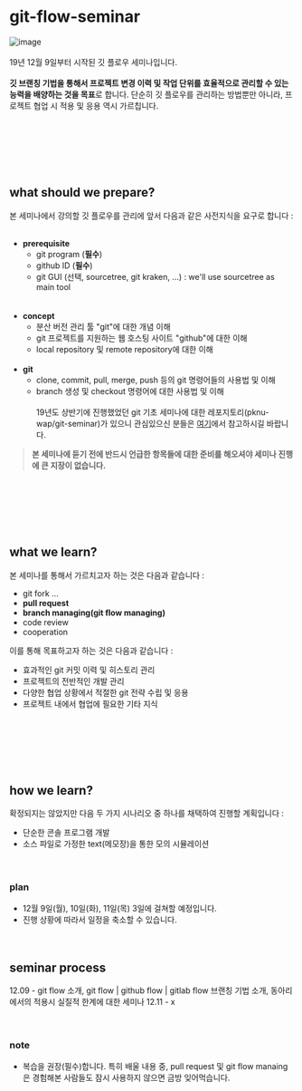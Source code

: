 # git-flow-seminar
![image](https://user-images.githubusercontent.com/23099509/70288758-fd396b80-1815-11ea-9b6d-a1c7cc4c88af.png)<br/><br/>
19년 12월 9일부터 시작된 깃 플로우 세미나입니다.<br/><br/>
**깃 브랜칭 기법을 통해서 프로젝트 변경 이력 및 작업 단위를 효율적으로 관리할 수 있는 능력을 배양하는 것을 목표**로 합니다. 단순히 깃 플로우를 관리하는 방법뿐만 아니라, 프로젝트 협업 시 적용 및 응용 역시 가르칩니다.

　  

　

　

## what should we prepare?
본 세미나에서 강의할 깃 플로우를 관리에 앞서 다음과 같은 사전지식을 요구로 합니다 :<br/><br/>

- **prerequisite**
  - git program (**필수**)
  - github ID (**필수**)
  - git GUI (선택, sourcetree, git kraken, ...) : we'll use sourcetree as main tool  
  <br/><br/>
- **concept**
  - 분산 버전 관리 툴 "git"에 대한 개념 이해
  - git 프로젝트를 지원하는 웹 호스팅 사이트 "github"에 대한 이해
  - local repository 및 remote repository에 대한 이해
  <br/><br/>
- **git**
  - clone, commit, pull, merge, push 등의 git 명령어들의 사용법 및 이해
  - branch 생성 및 checkout 명령어에 대한 사용법 및 이해
  <br/><br/>
19년도 상반기에 진행했었던 git 기초 세미나에 대한 레포지토리(pknu-wap/git-seminar)가 있으니 관심있으신 분들은 [여기](https://github.com/pknu-wap/git-seminar)에서 참고하시길 바랍니다.  
> **본 세미나에 듣기 전에 반드시 언급한 항목들에 대한 준비를 해오셔야 세미나 진행에 큰 지장이 없습니다.**

　

　

　
## what we learn? 
본 세미나를 통해서 가르치고자 하는 것은 다음과 같습니다 :<br/>

- git fork ...  
- **pull request**  
- **branch managing(git flow managing)**  
- code review  
- cooperation  

이를 통해 목표하고자 하는 것은 다음과 같습니다 :<br/>

- 효과적인 git 커밋 이력 및 히스토리 관리  
- 프로젝트의 전반적인 개발 관리  
- 다양한 협업 상황에서 적절한 git 전략 수립 및 응용  
- 프로젝트 내에서 협업에 필요한 기타 지식  

　  

　

　

## how we learn?
확정되지는 않았지만 다음 두 가지 시나리오 중 하나를 채택하여 진행할 계획입니다 :
- 단순한 콘솔 프로그램 개발
- 소스 파일로 가정한 text(메모장)을 통한 모의 시뮬레이션

　


### plan
- 12월 9일(월), 10일(화), 11일(목) 3일에 걸쳐할 예정입니다.
- 진행 상황에 따라서 일정을 축소할 수 있습니다.

　

## seminar process
12.09 - git flow 소개, git flow | github flow | gitlab flow 브랜칭 기법 소개, 동아리에서의 적용시 실질적 한계에 대한 세미나
12.11 - x


　


### note
- 복습을 권장(필수)합니다. 특히 배울 내용 중, pull request 및 git flow manaing은 경험해본 사람들도 잠시 사용하지 않으면 금방 잊어먹습니다.
